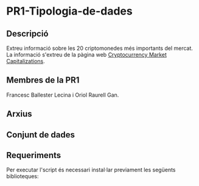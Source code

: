 # PR1-Tipologia-de-dades

## Descripció

Extreu informació sobre les 20 criptomonedes més importants del mercat. La informació s'extreu de la pàgina web [Cryptocurrency Market Capitalizations](https://coinmarketcap.com/).

## Membres de la PR1

Francesc Ballester Lecina i Oriol Raurell Gan.

## Arxius

## Conjunt de dades

## Requeriments

Per executar l'script és necessari instal·lar previament les següents biblioteques:
